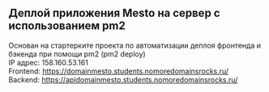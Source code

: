 ## Деплой приложения Mesto на сервер с использованием pm2<br/>
Основан на стартерките проекта по автоматизации деплоя фронтенда и бэкенда при помощи pm2 (pm2 deploy)<br/>
IP адрес: 158.160.53.161<br/>
Frontend: https://domainmesto.students.nomoredomainsrocks.ru/ <br/>
Backend: https://apidomainmesto.students.nomoredomainsrocks.ru/


